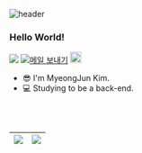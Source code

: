 ![header](https://capsule-render.vercel.app/api?type=rect&color=000000&height=150&section=header&text=chorongs&fontColor=ffffff&fontSize=70&animation=fadeIn&fontAlignY=55)
### Hello World!

<p>
  <a href="https://github.com/chorongs"><img src="https://hits.seeyoufarm.com/api/count/incr/badge.svg?url=https%3A%2F%2Fgithub.com%2Fyujleee&count_bg=%23000000&title_bg=%23000000&icon=github.svg&icon_color=%23E7E7E7&title=GitHub&edge_flat=false)"/></a>
  <a href="mailto:charmblues@gmail.com"><img src="https://img.shields.io/badge/Gmail-EA4335?style=flat-square&amp;logo=Gmail&amp;logoColor=white" alt="메일 보내기"/></a>
  <a href="https://maengjun.tistory.com/"><img height="20px" src="https://github-readme-tistory-card.vercel.app/api/badge?name=Tistory&theme=%7Bdefault%7D" alt="Tistory&#39;s Badge"></a>

* 😎 I'm MyeongJun Kim.
* 💻 Studying to be a back-end.

</p>


<br/>
<br/>

<table>
  <thead>
    <tr>
      <th>
          <a href="https://github.com/anuraghazra/github-readme-stats">
            <img align="center" src="https://github-readme-stats.vercel.app/api/top-langs/?username=chorongs&layout=compact&hide_border=true" />
        </a>
      </th>
      <th>
        <a href="https://github.com/anuraghazra/github-readme-stats">
         <img align="center" src="https://github-readme-stats.vercel.app/api?username=chorongs&theme=buefy&show_icons=true&hide_border=true" />
        </a>
      </th>
    </tr>
  </thead>
</table>

